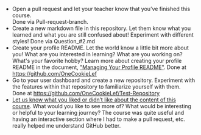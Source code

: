 * Open a pull request and let your teacher know that you’ve finished this course.  
  Done via Pull-request-branch.
* Create a new markdown file in this repository. Let them know what you learned and what you are still confused about! Experiment with different styles!
  Done via Question_#2.md
* Create your profile README. Let the world know a little bit more about you! What are you interested in learning? What are you working on? What's your favorite hobby? Learn more about creating your profile README in the document, ["Managing Your Profile README"](https://docs.github.com/en/github/setting-up-and-managing-your-github-profile/managing-your-profile-readme).
  Done at https://github.com/OneCookieLef
* Go to your user dashboard and create a new repository. Experiment with the features within that repository to familiarize yourself with them. 
  Done at https://github.com/OneCookieLef/Test-Repository
* [Let us know what you liked or didn’t like about the content of this course](https://support.github.com/contact/education). What would you like to see more of? What would be interesting or helpful to your learning journey? 
  The course was quite useful and having an interactive section where I had to make a pull request, etc. really helped me understand GitHub better.
